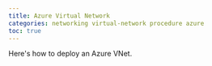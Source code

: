 ```yaml
---
title: Azure Virtual Network
categories: networking virtual-network procedure azure
toc: true
---
```

Here's how to deploy an Azure VNet.